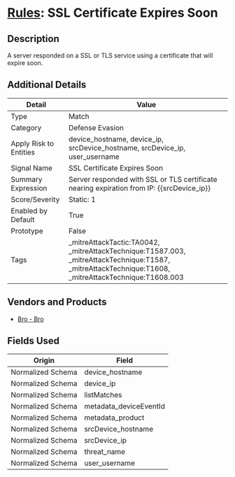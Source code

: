 # [Rules](README.md): SSL Certificate Expires Soon

## Description
A server responded on a SSL or TLS service using a certificate that will expire soon.

## Additional Details
|Detail|Value|
|----|----|
|Type|Match|
|Category|Defense Evasion|
|Apply Risk to Entities|device_hostname, device_ip, srcDevice_hostname, srcDevice_ip, user_username|
|Signal Name|SSL Certificate Expires Soon|
|Summary Expression|Server responded with SSL or TLS certificate nearing expiration from IP: {{srcDevice_ip}}|
|Score/Severity|Static: 1|
|Enabled by Default|True|
|Prototype|False|
|Tags|_mitreAttackTactic:TA0042, _mitreAttackTechnique:T1587.003, _mitreAttackTechnique:T1587, _mitreAttackTechnique:T1608, _mitreAttackTechnique:T1608.003|
## Vendors and Products
- [Bro - Bro](../products/37C866BF-72E1-470A-9072-EDB908F56951.md)


## Fields Used

|Origin|Field|
|----|----|
|Normalized Schema|device_hostname|
|Normalized Schema|device_ip|
|Normalized Schema|listMatches|
|Normalized Schema|metadata_deviceEventId|
|Normalized Schema|metadata_product|
|Normalized Schema|srcDevice_hostname|
|Normalized Schema|srcDevice_ip|
|Normalized Schema|threat_name|
|Normalized Schema|user_username|


